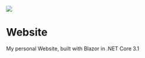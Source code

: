 ![](https://github.com/Lucky2114/Website/workflows/.NET%20Build/badge.svg)

# Website
My personal Website, built with Blazor in .NET Core 3.1



